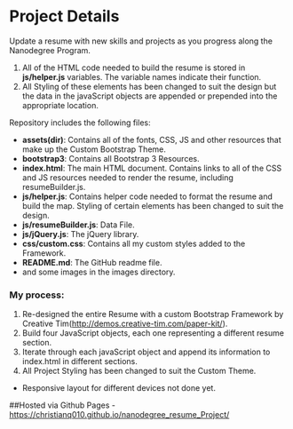 # Project Details
Update a resume with new skills and projects as you progress along the Nanodegree Program.

1. All of the HTML code needed to build the resume is stored in **js/helper.js** variables. The variable names indicate their function. 
2. All Styling of these elements has been changed to suit the design but the data in the javaScript objects are appended or prepended into the appropriate location.

Repository includes the following files:

* **assets(dir)**: Contains all of the fonts, CSS, JS and other resources that make up the Custom Bootstrap Theme.
* **bootstrap3**: Contains all Bootstrap 3 Resources.
* **index.html**: The main HTML document. Contains links to all of the CSS and JS resources needed to render the resume, including resumeBuilder.js.
* **js/helper.js**: Contains helper code needed to format the resume and build the map. Styling of certain elements has been changed to suit the design.
* **js/resumeBuilder.js**: Data File.
* **js/jQuery.js**: The jQuery library.
* **css/custom.css**: Contains all my custom styles added to the Framework.
* **README.md**: The GitHub readme file.
* and some images in the images directory.

### My process:
1. Re-designed the entire Resume with a custom Bootstrap Framework by Creative Tim(http://demos.creative-tim.com/paper-kit/).
2. Build four JavaScript objects, each one representing a different resume section.
3. Iterate through each javaScript object and append its information to index.html in different sections.
4. All Project Styling has been changed to suit the Custom Theme.

* Responsive layout for different devices not done yet.

##Hosted via Github Pages - https://christianq010.github.io/nanodegree_resume_Project/